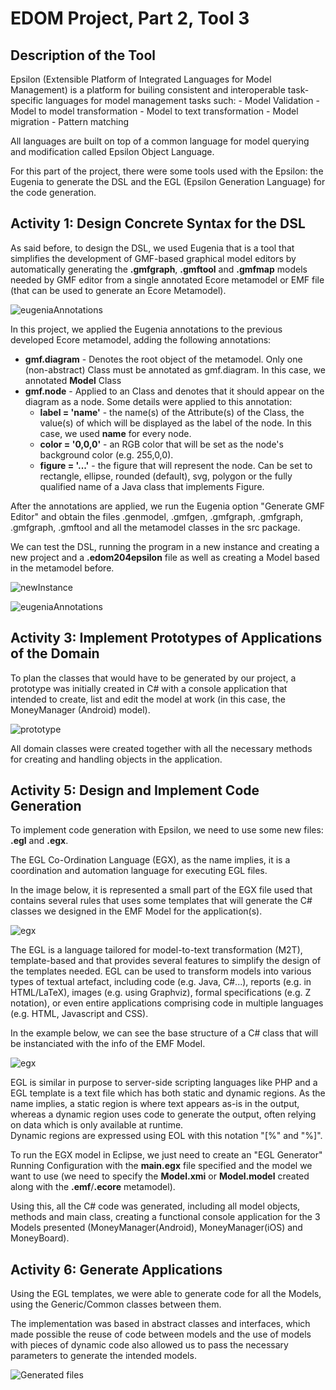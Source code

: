 # EDOM Project, Part 2, Tool 3

## Description of the Tool

Epsilon (Extensible Platform of Integrated Languages for Model Management) is a platform for builing consistent and interoperable task-specific languages for model management tasks such:
    - Model Validation
    - Model to model transformation
    - Model to text transformation
    - Model migration
    - Pattern matching

All languages are built on top of a common language for model querying and modification called Epsilon Object Language.

For this part of the project, there were some tools used with the Epsilon: the Eugenia to generate the DSL and the EGL (Epsilon Generation Language) for the code generation.

## Activity 1: Design Concrete Syntax for the DSL

As said before, to design the DSL, we used Eugenia that is a tool that simplifies the development of GMF-based graphical model editors by automatically generating the **.gmfgraph**, **.gmftool** and **.gmfmap** models needed by GMF editor from a single annotated Ecore metamodel or EMF file (that can be used to generate an Ecore Metamodel).

![eugeniaAnnotations](../../diagrams/tool3-epsilon/part2/1_gmf_annotation.png)

In this project, we applied the Eugenia annotations to the previous developed Ecore metamodel, adding the following annotations:

* **gmf.diagram** - Denotes the root object of the metamodel. Only one (non-abstract) Class must be annotated as gmf.diagram. In this case, we annotated **Model** Class
* **gmf.node** - Applied to an Class and denotes that it should appear on the diagram as a node. Some details were applied to this annotation:
    * **label = 'name'** - the name(s) of the Attribute(s) of the Class, the value(s) of which will be displayed as the label of the node. In this case, we used **name** for every node.
    * **color = '0,0,0'** -  an RGB color that will be set as the node's background color (e.g. 255,0,0).
    * **figure = '...'** -  the figure that will represent the node. Can be set to rectangle, ellipse, rounded (default), svg, polygon or the fully qualified name of a Java class that implements Figure.

After the annotations are applied, we run the Eugenia option "Generate GMF Editor" and obtain the files .genmodel, .gmfgen, .gmfgraph, .gmfgraph, .gmfgraph, .gmftool and all the metamodel classes in the src package.

We can test the DSL, running the program in a new instance and creating a new project and a **.edom204epsilon** file as well as creating a Model based in the metamodel before.

![newInstance](../../diagrams/tool3-epsilon/part2/3_create_diagram_new_instance.png)

![eugeniaAnnotations](../../diagrams/tool3-epsilon/part2/2_new_diagram.png)

## Activity 3: Implement Prototypes of Applications of the Domain

To plan the classes that would have to be generated by our project, a prototype was initially created in C# with a console application that intended to create, list and edit the model at work (in this case, the MoneyManager (Android) model).

![prototype](../../diagrams/tool3-epsilon/part2/5_prototype_build.png)

All domain classes were created together with all the necessary methods for creating and handling objects in the application.

## Activity 5: Design and Implement Code Generation

To implement code generation with Epsilon, we need to use some new files: **.egl** and **.egx**.

The EGL Co-Ordination Language (EGX), as the name implies, it is a coordination and automation language for executing EGL files.

In the image below, it is represented a small part of the EGX file used that contains several rules that uses some templates that will generate the C# classes we designed in the EMF Model for the application(s).

![egx](../../diagrams/tool3-epsilon/part2/7_main_egx.png)

The EGL is a language tailored for model-to-text transformation (M2T), template-based and that provides several features to simplify the design of the templates needed. EGL can be used to transform models into various types of textual artefact, including code (e.g. Java, C#...), reports (e.g. in HTML/LaTeX), images (e.g. using Graphviz), formal specifications (e.g. Z notation), or even entire applications comprising code in multiple languages (e.g. HTML, Javascript and CSS).

In the example below, we can see the base structure of a C# class that will be instanciated with the info of the EMF Model.

![egx](../../diagrams/tool3-epsilon/part2/8_egl.png)


EGL is similar in purpose to server-side scripting languages like PHP and a EGL template is a text file which has both static and dynamic regions. As the name implies, a static region is where text appears as-is in the output, whereas a dynamic region uses code to generate the output, often relying on data which is only available at runtime.  
Dynamic regions are expressed using EOL with this notation "[%" and "%]".

To run the EGX model in Eclipse, we just need to create an "EGL Generator" Running Configuration with the **main.egx** file specified and the model we want to use (we need to specify the **Model.xmi** or **Model.model** created along with the **.emf**/**.ecore** metamodel). 

Using this, all the C# code was generated, including all model objects, methods and main class, creating a functional console application for the 3 Models presented (MoneyManager(Android), MoneyManager(iOS) and MoneyBoard).

## Activity 6: Generate Applications

Using the EGL templates, we were able to generate code for all the Models, using the Generic/Common classes between them.

The implementation was based in abstract classes and interfaces, which made possible the reuse of code between models and the use of models with pieces of dynamic code also allowed us to pass the necessary parameters to generate the intended models.

![Generated files](../../diagrams/tool3-epsilon/part2/9_gen_files.png)